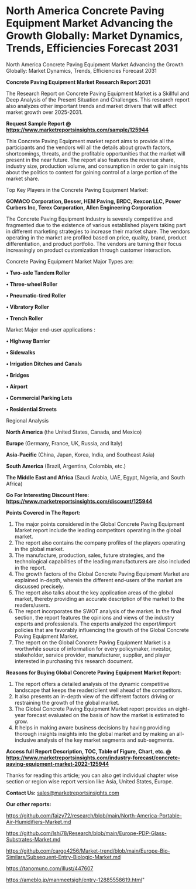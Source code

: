 # North America Concrete Paving Equipment Market Advancing the Growth Globally: Market Dynamics, Trends, Efficiencies Forecast 2031
 North America Concrete Paving Equipment Market Advancing the Growth Globally: Market Dynamics, Trends, Efficiencies Forecast 2031

<strong>Concrete Paving Equipment Market Research Report 2031</strong>

The Research Report on Concrete Paving Equipment Market is a Skillful and Deep Analysis of the Present Situation and Challenges. This research report also analyzes other important trends and market drivers that will affect market growth over 2025-2031.

<strong>Request Sample Report @ <a href=https://www.marketreportsinsights.com/sample/125944>https://www.marketreportsinsights.com/sample/125944</a></strong>

This Concrete Paving Equipment market report aims to provide all the participants and the vendors will all the details about growth factors, shortcomings, threats, and the profitable opportunities that the market will present in the near future. The report also features the revenue share, industry size, production volume, and consumption in order to gain insights about the politics to contest for gaining control of a large portion of the market share.

Top Key Players in the Concrete Paving Equipment Market:

<strong>GOMACO Corporation, Besser, HEM Paving, BRDC, Rexcon LLC, Power Curbers Inc, Terex Corporation, Allen Engineering Corporation</strong>

The Concrete Paving Equipment Industry is severely competitive and fragmented due to the existence of various established players taking part in different marketing strategies to increase their market share. The vendors operating in the market are profiled based on price, quality, brand, product differentiation, and product portfolio. The vendors are turning their focus increasingly on product customization through customer interaction.

Concrete Paving Equipment Market Major Types are:

<strong>• Two-axle Tandem Roller

• Three-wheel Roller

• Pneumatic-tired Roller

• Vibratory Roller

• Trench Roller</strong>

Market Major end-user applications :

<strong>• Highway Barrier

• Sidewalks

• Irrigation Ditches and Canals

• Bridges

• Airport

• Commercial Parking Lots

• Residential Streets</strong>

Regional Analysis

</u><strong><b>North America</b></strong> (the United States, Canada, and Mexico)

<strong><b>Europe </b></strong>(Germany, France, UK, Russia, and Italy)

<strong><b>Asia-Pacific</b></strong> (China, Japan, Korea, India, and Southeast Asia)

<strong><b>South America</b></strong> (Brazil, Argentina, Colombia, etc.)

<strong><b>The Middle East and Africa</b></strong> (Saudi Arabia, UAE, Egypt, Nigeria, and South Africa)

<strong>Go For Interesting Discount Here: <a href=https://www.marketreportsinsights.com/discount/125944>https://www.marketreportsinsights.com/discount/125944</a></strong>

<strong>Points Covered in The Report:</strong>
<ol>
  <li>The major points considered in the Global Concrete Paving Equipment Market report include the leading competitors operating in the global market.</li>
  <li>The report also contains the company profiles of the players operating in the global market.</li>
  <li>The manufacture, production, sales, future strategies, and the technological capabilities of the leading manufacturers are also included in the report.</li>
  <li>The growth factors of the Global Concrete Paving Equipment Market are explained in-depth, wherein the different end-users of the market are discussed precisely.</li>
  <li>The report also talks about the key application areas of the global market, thereby providing an accurate description of the market to the readers/users.</li>
  <li>The report incorporates the SWOT analysis of the market. In the final section, the report features the opinions and views of the industry experts and professionals. The experts analyzed the export/import policies that are favorably influencing the growth of the Global Concrete Paving Equipment Market.</li>
  <li>The report on the Global Concrete Paving Equipment Market is a worthwhile source of information for every policymaker, investor, stakeholder, service provider, manufacturer, supplier, and player interested in purchasing this research document.</li>
</ol>
<strong>Reasons for Buying Global Concrete Paving Equipment Market Report:</strong>

<ol>
  <li>The report offers a detailed analysis of the dynamic competitive landscape that keeps the reader/client well ahead of the competitors.</li>
  <li>It also presents an in-depth view of the different factors driving or restraining the growth of the global market.</li>
  <li>The Global Concrete Paving Equipment Market report provides an eight-year forecast evaluated on the basis of how the market is estimated to grow.</li>
  <li>It helps in making aware business decisions by having providing thorough insights insights into the global market and by making an all-inclusive analysis of the key market segments and sub-segments.</li>
</ol>
<strong>Access full Report Description, TOC, Table of Figure, Chart, etc. @ <a href=https://www.marketreportsinsights.com/industry-forecast/concrete-paving-equipment-market-2022-125944>https://www.marketreportsinsights.com/industry-forecast/concrete-paving-equipment-market-2022-125944</a></strong>


Thanks for reading this article; you can also get individual chapter wise section or region wise report version like Asia, United States, Europe.

<strong>Contact Us:</strong>
sales@marketreportsinsights.com

<strong>Our other reports:</strong>

<a href=https://github.com/faizy72/research/blob/main/North-America-Portable-Air-Humidifiers-Market.md>https://github.com/faizy72/research/blob/main/North-America-Portable-Air-Humidifiers-Market.md</a>

<a href=https://github.com/Ishi78/Research/blob/main/Europe-PDP-Glass-Substrates-Market.md>https://github.com/Ishi78/Research/blob/main/Europe-PDP-Glass-Substrates-Market.md</a>

<a href=https://github.com/cargo4256/Market-trend/blob/main/Europe-Bio-Similars/Subsequent-Entry-Biologic-Market.md>https://github.com/cargo4256/Market-trend/blob/main/Europe-Bio-Similars/Subsequent-Entry-Biologic-Market.md</a>

<a href=https://tanomuno.com/illust/447607>https://tanomuno.com/illust/447607</a>

<a href=https://ameblo.jp/manmeetsigh/entry-12885558619.html>https://ameblo.jp/manmeetsigh/entry-12885558619.html</a>"
